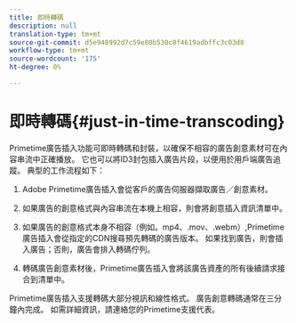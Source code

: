 ```yaml
---
title: 即時轉碼
description: null
translation-type: tm+mt
source-git-commit: d5e948992d7c59e80b530c8f4619adbffc3c03d8
workflow-type: tm+mt
source-wordcount: '175'
ht-degree: 0%

---
```



# 即時轉碼{#just-in-time-transcoding}

Primetime廣告插入功能可即時轉碼和封裝，以確保不相容的廣告創意素材可在內容串流中正確播放。 它也可以將ID3封包插入廣告片段，以便用於用戶端廣告追蹤。
典型的工作流程如下：

1. Adobe Primetime廣告插入會從客戶的廣告伺服器擷取廣告／創意素材。

1. 如果廣告的創意格式與內容串流在本機上相容，則會將創意插入資訊清單中。

1. 如果廣告的創意格式本身不相容（例如。mp4、.mov、.webm）,Primetime廣告插入會從指定的CDN搜尋預先轉碼的廣告版本。 如果找到廣告，則會插入廣告；否則，廣告會排入轉碼佇列。

1. 轉碼廣告創意素材後，Primetime廣告插入會將該廣告資產的所有後續請求接合到清單中。

Primetime廣告插入支援轉碼大部分視訊和線性格式。 廣告創意轉碼通常在三分鐘內完成。 如需詳細資訊，請連絡您的Primetime支援代表。
